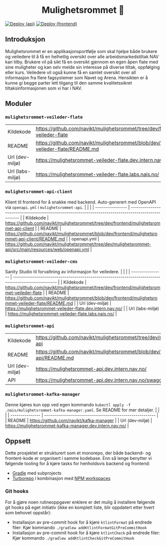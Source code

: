<h1 align="center">Mulighetsrommet 🎯</h1>

[![Deploy (api)](https://github.com/navikt/mulighetsrommet/actions/workflows/build-deploy-api.yaml/badge.svg)](https://github.com/navikt/mulighetsrommet/actions/workflows/build-deploy-api.yaml)
[![Deploy (frontend)](https://github.com/navikt/mulighetsrommet/actions/workflows/build-deploy-frontend.yaml/badge.svg)](https://github.com/navikt/mulighetsrommet/actions/workflows/build-deploy-frontend.yaml)

## Introduksjon

Mulighetsrommet er en applikasjonsportfølje som skal hjelpe både brukere og veiledere til å få en helhetlig oversikt over alle arbeidsmarkedstiltak NAV kan tilby.
Brukere vil på sikt få en oversikt gjennom en egen åpen flate med sine muligheter og kan selv melde sin interesse på diverse tiltak, oppfølging eller kurs.
Veiledere vil også kunne få en samlet oversikt over all informasjon fra flere fagsystemer som Navet og Arena.
Hensikten er å kunne gi begge parter lett tilgang til den samme kvalitetssikret tiltaksinformasjonen som vi har i NAV.

## Moduler

### `mulighetsrommet-veileder-flate`

|                  |                                                                                                      |
| ---------------- | ---------------------------------------------------------------------------------------------------- |
| Kildekode        | <https://github.com/navikt/mulighetsrommet/tree/dev/frontend/mulighetsrommet-veileder-flate>           |
| README           | <https://github.com/navikt/mulighetsrommet/blob/dev/frontend/mulighetsrommet-veileder-flate/README.md> |
| Url (dev-miljø)  | <https://mulighetsrommet-veileder-flate.dev.intern.nav.no/>                                            |
| Url (labs-miljø) | <https://mulighetsrommet-veileder-flate.labs.nais.no/>                                                 |

### `mulighetsrommet-api-client`

Klient til frontend for å snakke med backend. Auto-generert med OpenAPI via `openapi.yml` i `mulighetsrommet-api`.
| | |
| ---------------- | ---------------------------------------------------------------------------------------------------- |
| Kildekode | <https://github.com/navikt/mulighetsrommet/tree/dev/frontend/mulighetsrommet-api-client> |
| README | <https://github.com/navikt/mulighetsrommet/blob/dev/frontend/mulighetsrommet-api-client/README.md> |
| openapi.yml | <https://github.com/navikt/mulighetsrommet/tree/dev/mulighetsrommet-api/src/main/resources/web/openapi.yml> |

### `mulighetsrommet-veileder-cms`

Sanity Studio til forvaltning av informasjon for veiledere.
| | |
| ---------------- | ---------------------------------------------------------------------------------------------------- |
| Kildekode | <https://github.com/navikt/mulighetsrommet/tree/dev/frontend/mulighetsrommet-veileder-flate> |
| README | <https://github.com/navikt/mulighetsrommet/blob/dev/frontend/mulighetsrommet-veileder-flate/README.md> |
| Url (dev-miljø) | <https://mulighetsrommet-veileder-flate.dev.intern.nav.no/> |
| Url (labs-miljø) | <https://mulighetsrommet-veileder-flate.labs.nais.no/> |

### `mulighetsrommet-api`

|                 |                                                                                  |
| --------------- | -------------------------------------------------------------------------------- |
| Kildekode       | <https://github.com/navikt/mulighetsrommet/tree/dev/mulighetsrommet-api>           |
| README          | <https://github.com/navikt/mulighetsrommet/blob/dev/mulighetsrommet-api/README.md> |
| Url (dev-miljø) | <https://mulighetsrommet-api.dev.intern.nav.no/>                                   |
| API             | <https://mulighetsrommet-api.dev.intern.nav.no/swagger-ui>                         |

### `mulighetsrommet-kafka-manager`

Denne kjøres kun opp ved egen kommando `kubectl apply -f .nais/mulighetsrommet-kafka-manager.yaml`. Se README for mer detaljer.
| | |
| --------------- | -------------------------------------------------------- |
| README | <https://github.com/navikt/kafka-manager> |
| Url (dev-miljø) | <https://mulighetsrommet-kafka-manager.dev.intern.nav.no/> |

## Oppsett

Dette prosjektet er strukturert som et monorepo, der både backend- og frontent-kode er organisert i samme kodebase.
Enn så lenge benytter vi følgende tooling for å kjøre tasks for henholdsvis backend og frontend:

- [Gradle](https://gradle.org/) med subprojects
- [Turborepo](https://turborepo.org/) i kombinasjon med [NPM workspaces](https://turborepo.org/)

### Git hooks

For å gjøre noen rutineoppgaver enklere er det mulig å installere følgende git hooks på eget initiativ (ikke en komplett liste, blir oppdatert etter hvert som behovet oppstår):

- Installasjon av pre-commit hook for å kjøre `ktlintFormat` på endrede filer: Kjør kommando `./gradlew addKtlintFormatGitPreCommitHook`
- Installasjon av pre-commit hook for å kjøre `ktlintCheck` på endrede filer: Kjør kommando `./gradlew addKtlintCheckGitPreCommitHook`

